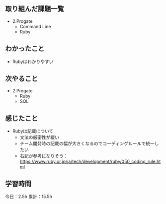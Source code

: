 ## 取り組んだ課題一覧
- 2.Progate
  - Command Line
  - Ruby
## わかったこと
- Rubyはわかりやすい

## 次やること
- 2.Progate
  - Ruby
  - SQL

## 感じたこと
- Rubyは記載について
  - 文法の厳密性が緩い
  - チーム開発時の記載の幅が大きくなるのでコーディングルールで統一したい
  - 右記が参考になりそう：https://www.ruby.or.jp/ja/tech/development/ruby/050_coding_rule.html
  

## 学習時間
今日：2.5h
累計：15.5h
